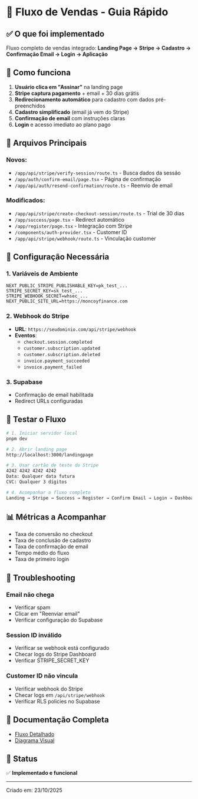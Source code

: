 # 🚀 Fluxo de Vendas - Guia Rápido

## ✅ O que foi implementado

Fluxo completo de vendas integrado:
**Landing Page → Stripe → Cadastro → Confirmação Email → Login → Aplicação**

## 🎯 Como funciona

1. **Usuário clica em "Assinar"** na landing page
2. **Stripe captura pagamento** + email + 30 dias grátis
3. **Redirecionamento automático** para cadastro com dados pré-preenchidos
4. **Cadastro simplificado** (email já vem do Stripe)
5. **Confirmação de email** com instruções claras
6. **Login** e acesso imediato ao plano pago

## 📁 Arquivos Principais

### Novos:
- `/app/api/stripe/verify-session/route.ts` - Busca dados da sessão
- `/app/auth/confirm-email/page.tsx` - Página de confirmação
- `/app/api/auth/resend-confirmation/route.ts` - Reenvio de email

### Modificados:
- `/app/api/stripe/create-checkout-session/route.ts` - Trial de 30 dias
- `/app/success/page.tsx` - Redirect automático
- `/app/register/page.tsx` - Integração com Stripe
- `/components/auth-provider.tsx` - Customer ID
- `/app/api/stripe/webhook/route.ts` - Vinculação customer

## 🔧 Configuração Necessária

### 1. Variáveis de Ambiente
```env
NEXT_PUBLIC_STRIPE_PUBLISHABLE_KEY=pk_test_...
STRIPE_SECRET_KEY=sk_test_...
STRIPE_WEBHOOK_SECRET=whsec_...
NEXT_PUBLIC_SITE_URL=https://moncoyfinance.com
```

### 2. Webhook do Stripe
- **URL**: `https://seudominio.com/api/stripe/webhook`
- **Eventos**:
  - `checkout.session.completed`
  - `customer.subscription.updated`
  - `customer.subscription.deleted`
  - `invoice.payment_succeeded`
  - `invoice.payment_failed`

### 3. Supabase
- Confirmação de email habilitada
- Redirect URLs configuradas

## 🧪 Testar o Fluxo

```bash
# 1. Iniciar servidor local
pnpm dev

# 2. Abrir landing page
http://localhost:3000/landingpage

# 3. Usar cartão de teste do Stripe
4242 4242 4242 4242
Data: Qualquer data futura
CVC: Qualquer 3 dígitos

# 4. Acompanhar o fluxo completo
Landing → Stripe → Success → Register → Confirm Email → Login → Dashboard
```

## 📊 Métricas a Acompanhar

- Taxa de conversão no checkout
- Taxa de conclusão de cadastro
- Taxa de confirmação de email
- Tempo médio do fluxo
- Taxa de primeiro login

## 🐛 Troubleshooting

### Email não chega
- Verificar spam
- Clicar em "Reenviar email"
- Verificar configuração do Supabase

### Session ID inválido
- Verificar se webhook está configurado
- Checar logs do Stripe Dashboard
- Verificar STRIPE_SECRET_KEY

### Customer ID não vincula
- Verificar webhook do Stripe
- Checar logs em `/api/stripe/webhook`
- Verificar RLS policies no Supabase

## 📖 Documentação Completa

- [Fluxo Detalhado](./FLUXO-VENDAS-COMPLETO.md)
- [Diagrama Visual](./DIAGRAMA-FLUXO-VENDAS.md)

## 🎉 Status

✅ **Implementado e funcional**

---
Criado em: 23/10/2025
